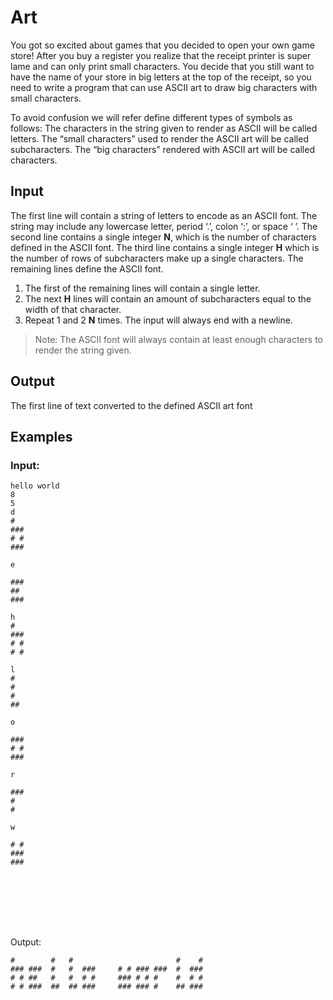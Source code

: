 # Art

You got so excited about games that you decided to open your own game store!  After you buy a register you realize that the receipt printer is super lame and can only print small characters.  You decide that you still want to have the name of your store in big letters at the top of the receipt, so you need to write a program that can use ASCII art to draw big characters with small characters.

To avoid confusion we will refer define different types of symbols as follows:
The characters in the string given to render as ASCII will be called letters.
The “small characters” used to render the ASCII art will be called subcharacters.
The “big characters” rendered with ASCII art will be called characters.

## Input
The first line will contain a string of letters to encode as an ASCII font. The string may include any lowercase letter, period ‘.’, colon ‘:’, or space ‘ ’.
The second line contains a single integer **N**, which is the number of characters defined in the ASCII font.
The third line contains a single integer **H** which is the number of rows of subcharacters make up a single characters.
The remaining lines define the ASCII font.
1. The first of the remaining lines will contain a single letter.
2. The next **H** lines will contain an amount of subcharacters equal to the width of that character.
3. Repeat 1 and 2 **N** times.
The input will always end with a newline.

>Note: The ASCII font will always contain at least enough characters to render the string given.

## Output
The first line of text converted to the defined ASCII art font

## Examples
###  Input:
```
hello world
8
5
d
# 
### 
# # 
### 

e

### 
##  
### 

h
#   
### 
# # 
# # 

l
#  
#  
#  
## 

o

### 
# # 
### 

r

### 
#   
#   

w

# # 
### 
### 
    
 
    
    
    
    
    

```
Output:
```
#        #   #                       #    # 
### ###  #   #  ###     # # ### ###  #  ### 
# # ##   #   #  # #     ### # # #    #  # # 
# # ###  ##  ## ###     ### ### #    ## ### 
                                            
```

